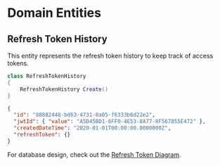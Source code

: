 # Domain Entities

## Refresh Token History

This entity represents the refresh token history to keep track of access tokens.

```csharp
class RefreshTokenHistory 
{
    RefreshTokenHistory Create()
}
```

```json
{
  "id": "88882448-bd63-4731-8a05-f6333b6d22e2",
  "jwtId": { "value": "A5D45BD1-6FF0-4E53-8A77-8F567855E472" },
  "createdDateTime": "2020-01-01T00:00:00.0000000Z",
  "refreshToken": {}
}
```

For database design, check out the [Refresh Token Diagram](../../../database-diagrams/entities/Diagram.RefreshToken.md).